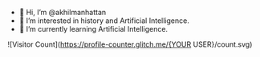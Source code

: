 - 👋 Hi, I’m @akhilmanhattan
- 👀 I’m interested in history and Artificial Intelligence.
- 🌱 I’m currently learning Artificial Intelligence.

![Visitor Count](https://profile-counter.glitch.me/{YOUR
USER}/count.svg)
<!---
akhilmanhattan/akhilmanhattan is a ✨ special ✨ repository because its `README.md` (this file) appears on your GitHub profile.
You can click the Preview link to take a look at your changes.
--->
